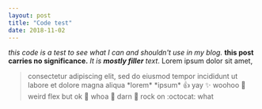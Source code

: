 ```yaml
---
layout: post
title: "Code test"
date: 2018-11-02
---
```


*this code is a test to see what I can and shouldn't use in my blog.* **this post carries no significance.** *It is **mostly filler** text*. Lorem ipsum dolor sit amet,
 >consectetur adipiscing elit, sed do
 >eiusmod tempor incididunt ut labore et dolore magna aliqua
 \*lorem\* \*ipsum\*
 :+1: yay :sparkles: woohoo :camel: weird flex but ok :tada: whoa :rocket: darn :metal: rock on :octocat: what
